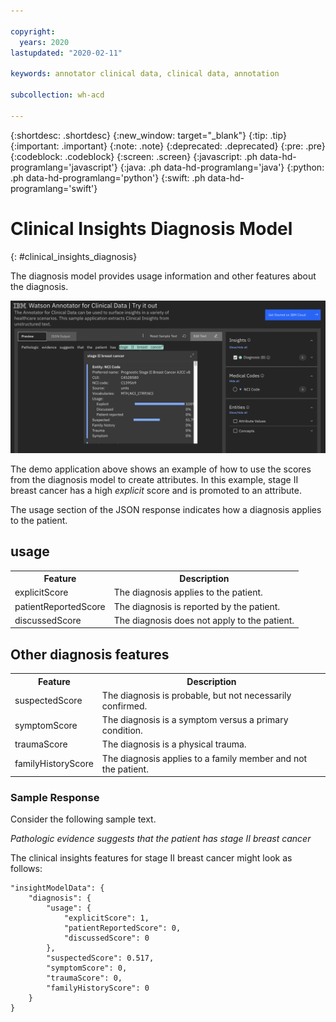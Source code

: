 ```yaml
---

copyright:
  years: 2020
lastupdated: "2020-02-11"

keywords: annotator clinical data, clinical data, annotation

subcollection: wh-acd

---
```


{:shortdesc: .shortdesc}
{:new_window: target="_blank"}
{:tip: .tip}
{:important: .important}
{:note: .note}
{:deprecated: .deprecated}
{:pre: .pre}
{:codeblock: .codeblock}
{:screen: .screen}
{:javascript: .ph data-hd-programlang='javascript'}
{:java: .ph data-hd-programlang='java'}
{:python: .ph data-hd-programlang='python'}
{:swift: .ph data-hd-programlang='swift'}

# Clinical Insights Diagnosis Model
{: #clinical_insights_diagnosis}


The diagnosis model provides usage information and other features about the diagnosis.

![](images/diagnosis.png)

The demo application above shows an example of how to use the scores from the diagnosis model to create attributes.  In this example, stage II breast cancer has a high _explicit_ score and is promoted to an attribute.

The usage section of the JSON response indicates how a diagnosis applies to the patient.

## usage

<table>
<tr><th>Feature</th><th>Description</th></tr>

<tr><td>explicitScore</td><td>The diagnosis applies to the patient.</td></tr>
<tr><td>patientReportedScore</td><td>The diagnosis is reported by the patient.</td></tr>
<tr><td>discussedScore</td><td>The diagnosis does not apply to the patient.</td></tr>
</table>

## Other diagnosis features
<table>
<tr><th>Feature</th><th>Description</th></tr>
<tr><td>suspectedScore</td><td>The diagnosis is probable, but not necessarily confirmed.</td></tr>
<tr><td>symptomScore</td><td>The diagnosis is a symptom versus a primary condition.</td></tr>
<tr><td>traumaScore</td><td>The diagnosis is a physical trauma.</td></tr>
<tr><td>familyHistoryScore</td><td>The diagnosis applies to a family member and not the patient.</td></tr>
</table>

### Sample Response

Consider the following sample text.

_Pathologic evidence suggests that the patient has stage II breast cancer_

The clinical insights features for stage II breast cancer might look as follows:

```
"insightModelData": {
	"diagnosis": {
		"usage": {
			"explicitScore": 1,
			"patientReportedScore": 0,
			"discussedScore": 0
		},
		"suspectedScore": 0.517,
		"symptomScore": 0,
		"traumaScore": 0,
		"familyHistoryScore": 0
	}
}
```
